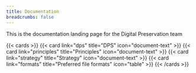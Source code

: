 ```yaml
---
title: Documentation
breadcrumbs: false
---
```


This is the documentation landing page for the Digital Preservation team

{{< cards >}}
  {{< card link="dps" title="DPS" icon="document-text" >}} 
  {{< card link="principles" title="Principles" icon="document-text" >}} 
  {{< card link="strategy" title="Strategy" icon="document-text" >}}
  {{< card link="formats" title="Preferred file formats" icon="table" >}}
{{< /cards >}}